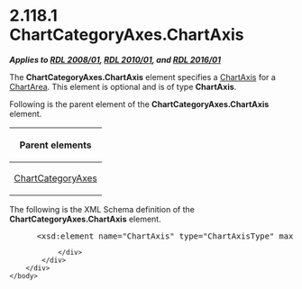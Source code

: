 <html dir="LTR" xmlns:mshelp="http://msdn.microsoft.com/mshelp" xmlns:ddue="http://ddue.schemas.microsoft.com/authoring/2003/5" xmlns:xlink="http://www.w3.org/1999/xlink" xmlns:tool="http://www.microsoft.com/tooltip">
    <head>
        <meta http-equiv="Content-Type" content="text/html; CHARSET=utf-8"></meta>
        <meta name="save" content="history"></meta>
        <title>2.118.1 ChartCategoryAxes.ChartAxis</title>
        <xml>
            <mshelp:toctitle title="2.118.1 ChartCategoryAxes.ChartAxis"></mshelp:toctitle>
            <mshelp:rltitle title="[MS-RDL]: ChartCategoryAxes.ChartAxis"></mshelp:rltitle>
            <mshelp:keyword index="A" term="730203e9-1cb5-49fc-ab5d-031a6136f695"></mshelp:keyword>
            <mshelp:attr name="DCSext.ContentType" value="open specification"></mshelp:attr>
            <mshelp:attr name="AssetID" value="730203e9-1cb5-49fc-ab5d-031a6136f695"></mshelp:attr>
            <mshelp:attr name="TopicType" value="kbRef"></mshelp:attr>
            <mshelp:attr name="DCSext.Title" value="[MS-RDL]: ChartCategoryAxes.ChartAxis" />
        </xml>
    </head>
    <body>
        <div id="header">
            <h1 class="heading">2.118.1 ChartCategoryAxes.ChartAxis</h1>
        </div>
        <div id="mainSection">
            <div id="mainBody">
                <div id="allHistory" class="saveHistory"></div>
                <div id="sectionSection0" class="section" name="collapseableSection">
                    

<p><b><i>Applies to </i></b><a href="1e855f94-4617-47e4-b89e-0856c6cb420f.md"><b><i>RDL 2008/01</i></b></a><b><i>,
</i></b><a href="3428e690-a348-4ec7-8a6a-8efb42d2cdee.md"><b><i>RDL 2010/01</i></b></a><b><i>,
and </i></b><a href="52ce3983-2bfc-4e72-9359-42aaf5fe4509.md"><b><i>RDL 2016/01</i></b></a></p>

<p>The <b>ChartCategoryAxes.ChartAxis</b> element specifies a <a href="0c19f1cb-ef68-4c28-a2d0-8601b7fd0f32.md">ChartAxis</a> for a <a href="74e08a7c-5405-4ea4-b903-a79ef4d215f7.md">ChartArea</a>. This element is
optional and is of type <b>ChartAxis</b>.</p>

<p>Following is the parent element of the <b>ChartCategoryAxes.ChartAxis</b>
element.</p>

<table>
 <thead>
  <tr>
   <th>
   <p>Parent elements</p>
   </th>
  </tr>
 </thead>
 <tr>
  <td>
  <p><a href="21152052-6b5a-4c87-a0af-658005e15c9d.md">ChartCategoryAxes</a></p>
  </td>
 </tr>
</table>

<p>The following is the XML Schema definition of the <b>ChartCategoryAxes.ChartAxis</b>
element.</p>

<dl>
<dd>
<div><pre> &lt;xsd:element name=&quot;ChartAxis&quot; type=&quot;ChartAxisType&quot; maxOccurs=&quot;unbounded&quot; /&gt;
</pre></div>
</dd></dl>


                </div>
            </div>
        </div>
    </body>
</html>